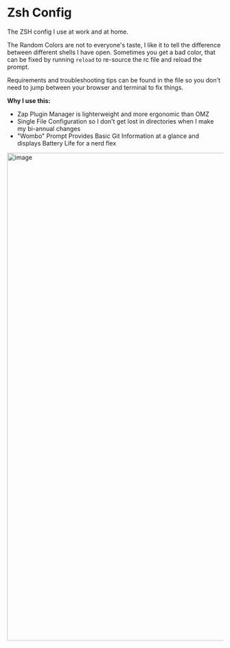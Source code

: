 # Zsh Config

The ZSH config I use at work and at home. 

The Random Colors are not to everyone's taste, I like it to tell the difference between different shells I have open. 
Sometimes you get a bad color, that can be fixed by running `reload` to re-source the rc file and reload the prompt.

Requirements and troubleshooting tips can be found in the file so you don't need to jump between your browser and terminal to fix things.

**Why I use this:**
- Zap Plugin Manager is lighterweight and more ergonomic than OMZ
- Single File Configuration so I don't get lost in directories when I make my bi-annual changes
- "Wombo" Prompt Provides Basic Git Information at a glance and displays Battery Life for a nerd flex

<img width="1868" height="1137" alt="image" src="https://github.com/user-attachments/assets/00e89469-9a1b-4941-ad32-4d4228b7cc7c" />
